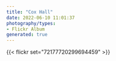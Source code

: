```yaml
---
title: "Cox Hall"
date: 2022-06-10 11:01:37
photography/types:
- Flickr Album
generated: true
---
```



{{< flickr set="72177720299694459" >}}

<!--more-->